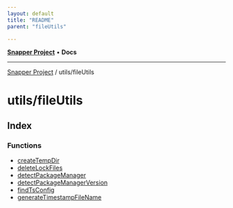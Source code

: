 ```yaml
---
layout: default
title: "README"
parent: "fileUtils"

---
```

[**Snapper Project**](../../README.md) • **Docs**

***

[Snapper Project](../../README.md) / utils/fileUtils

# utils/fileUtils

## Index

### Functions

- [createTempDir](functions/createTempDir.md)
- [deleteLockFiles](functions/deleteLockFiles.md)
- [detectPackageManager](functions/detectPackageManager.md)
- [detectPackageManagerVersion](functions/detectPackageManagerVersion.md)
- [findTsConfig](functions/findTsConfig.md)
- [generateTimestampFileName](functions/generateTimestampFileName.md)
